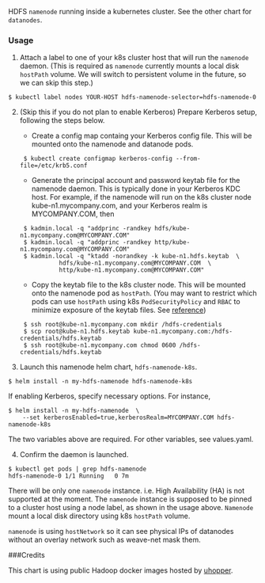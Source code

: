 HDFS `namenode` running inside a kubernetes cluster. See the other chart for
`datanodes`.

### Usage

  1. Attach a label to one of your k8s cluster host that will run the `namenode`
     daemon. (This is required as `namenode` currently mounts a local disk
     `hostPath` volume. We will switch to persistent volume in the future, so
     we can skip this step.)

  ```
  $ kubectl label nodes YOUR-HOST hdfs-namenode-selector=hdfs-namenode-0
  ```

  2. (Skip this if you do not plan to enable Kerberos)
     Prepare Kerberos setup, following the steps below.

     - Create a config map containg your Kerberos config file. This will be
       mounted onto the namenode and datanode pods.

     ```
      $ kubectl create configmap kerberos-config --from-file=/etc/krb5.conf
     ```

     - Generate the principal account and password keytab file for the namenode
       daemon. This is typically done in your Kerberos KDC host. For example,
       if the namenode will run on the k8s cluster node kube-n1.mycompany.com,
       and your Kerberos realm is MYCOMPANY.COM, then

     ```
      $ kadmin.local -q "addprinc -randkey hdfs/kube-n1.mycompany.com@MYCOMPANY.COM"
      $ kadmin.local -q "addprinc -randkey http/kube-n1.mycompany.com@MYCOMPANY.COM"
      $ kadmin.local -q "ktadd -norandkey -k kube-n1.hdfs.keytab  \
                hdfs/kube-n1.mycompany.com@MYCOMPANY.COM  \
                http/kube-n1.mycompany.com@MYCOMPANY.COM"
     ```

     - Copy the keytab file to the k8s cluster node. This will be mounted
       onto the namenode pod as `hostPath`. (You may want to restrict which
       pods can use `hostPath` using k8s `PodSecurityPolicy` and `RBAC`
       to minimize exposure of the keytab files. See [reference](
       https://github.com/kubernetes/examples/blob/master/staging/podsecuritypolicy/rbac/README.md))
     ```
      $ ssh root@kube-n1.mycompany.com mkdir /hdfs-credentials
      $ scp root@kube-n1.hdfs.keytab kube-n1.mycompany.com:/hdfs-credentials/hdfs.keytab
      $ ssh root@kube-n1.mycompany.com chmod 0600 /hdfs-credentials/hdfs.keytab
     ```

  3. Launch this namenode helm chart, `hdfs-namenode-k8s`.

  ```
  $ helm install -n my-hdfs-namenode hdfs-namenode-k8s
  ```

  If enabling Kerberos, specify necessary options. For instance,
  ```
  $ helm install -n my-hdfs-namenode  \
      --set kerberosEnabled=true,kerberosRealm=MYCOMPANY.COM hdfs-namenode-k8s
  ```
  The two variables above are required. For other variables, see values.yaml.

  4. Confirm the daemon is launched.

  ```
  $ kubectl get pods | grep hdfs-namenode
  hdfs-namenode-0 1/1 Running   0 7m
  ```

There will be only one `namenode` instance. i.e. High Availability (HA) is not
supported at the moment. The `namenode` instance is supposed to be pinned to
a cluster host using a node label, as shown in the usage above. `Namenode`
mount a local disk directory using k8s `hostPath` volume.

`namenode` is using `hostNetwork` so it can see physical IPs of datanodes
without an overlay network such as weave-net mask them.

###Credits

This chart is using public Hadoop docker images hosted by
  [uhopper](https://hub.docker.com/u/uhopper/).
